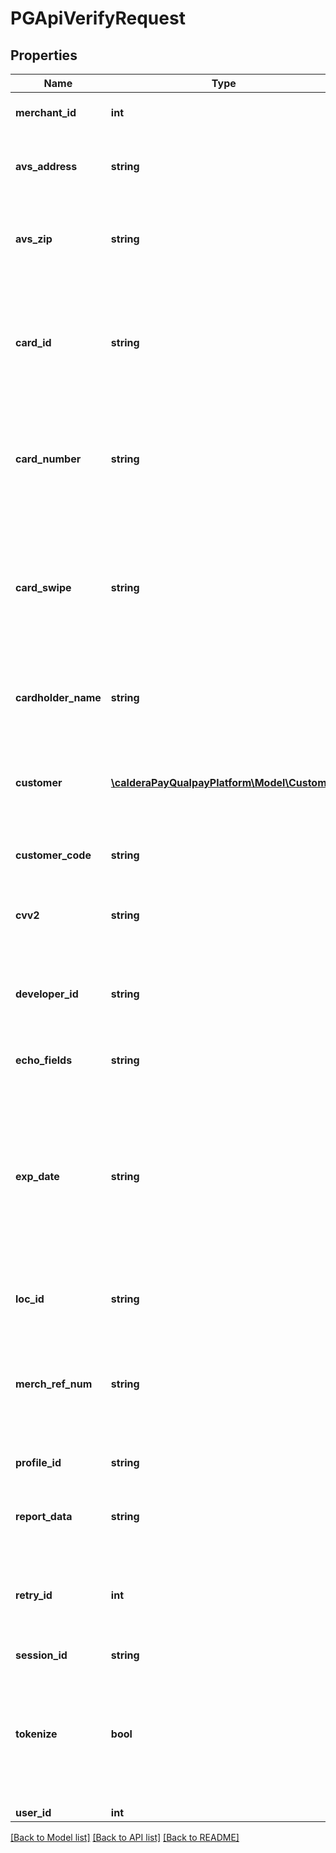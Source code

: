 # PGApiVerifyRequest

## Properties
Name | Type | Description | Notes
------------ | ------------- | ------------- | -------------
**merchant_id** | **int** | &lt;strong&gt;Format: &lt;/strong&gt;Variable length, up to 12 N&lt;br&gt;&lt;strong&gt;Description: &lt;/strong&gt;Unique identifier on the Qualpay system. | 
**avs_address** | **string** | &lt;strong&gt;Format: &lt;/strong&gt;Variable length, up to 20 AN&lt;br&gt;&lt;strong&gt;Description: &lt;/strong&gt;Street address of the cardholder. If present, it will be included in the authorization request sent to the issuing bank. | [optional] 
**avs_zip** | **string** | &lt;strong&gt;Format: &lt;/strong&gt;Variable length, up to 9 N&lt;br&gt;&lt;strong&gt;Description: &lt;/strong&gt;Zip code of the cardholder. If present, it will be included in the authorization request sent to the issuing bank.&lt;br&gt;&lt;strong&gt;Conditional Requirement: &lt;/strong&gt;This field is required if avs_address is present. | [optional] 
**card_id** | **string** | &lt;strong&gt;Format: &lt;/strong&gt;Variable length, up to 32 AN&lt;br&gt;&lt;strong&gt;Description: &lt;/strong&gt;Card ID received from a tokenization request. The card_id may be used in place of a card number or card swipe.&lt;br&gt;&lt;strong&gt;Conditional Requirement: &lt;/strong&gt;Refer to &lt;a href&#x3D;\&quot;/developer/api/reference#card-source-conditional-requirements\&quot;target&#x3D;\&quot;_blank\&quot;&gt;Card source conditional requirements&lt;/a&gt; | [optional] 
**card_number** | **string** | &lt;strong&gt;Format: &lt;/strong&gt;Variable length, up to 19 N&lt;br&gt;&lt;strong&gt;Description: &lt;/strong&gt;Cardholder&#39;s card number. &lt;br&gt;&lt;strong&gt;Conditional Requirement: &lt;/strong&gt;Refer to &lt;a href&#x3D;\&quot;/developer/api/reference#card-source-conditional-requirements\&quot;target&#x3D;\&quot;_blank\&quot;&gt;Card source conditional requirements&lt;/a&gt; | 
**card_swipe** | **string** | &lt;strong&gt;Format: &lt;/strong&gt;Variable length, up to 79 AN&lt;br&gt;&lt;strong&gt;Description: &lt;/strong&gt;Contains either track 1 or track 2 data magnetic stripe data. If the magnetic stripe reader provides both track 1 and track 2 data in a single read, it is the responsibility of the implementer to send data for only one of the two tracks.&lt;br&gt;&lt;strong&gt;Conditional Requirement: &lt;/strong&gt;Refer to &lt;a href&#x3D;\&quot;/developer/api/reference#card-source-conditional-requirements\&quot;target&#x3D;\&quot;_blank\&quot;&gt;Card source conditional requirements&lt;/a&gt; | [optional] 
**cardholder_name** | **string** | &lt;strong&gt;Format: &lt;/strong&gt;Variable length, up to 64 AN&lt;br&gt;&lt;strong&gt;Description: &lt;/strong&gt;When provided in a tokenize request, the cardholder name will be stored in the Card Vault along with the cardholder card number and expiration date. | [optional] 
**customer** | [**\calderaPayQualpayPlatform\Model\Customer**](Customer.md) | &lt;br&gt;&lt;strong&gt;Description: &lt;/strong&gt;In an authorization, credit, force, sale or verify message the merchant can send tokenize (set to true), either card_number or card_swipe, the desired customer_id, and the customer field and the payment gateway will create the customer data in the vault. Cannot be used to update an existing customer_id | [optional] 
**customer_code** | **string** | &lt;strong&gt;Format: &lt;/strong&gt;Variable length, up to 17 AN&lt;br&gt;&lt;strong&gt;Description: &lt;/strong&gt;Reference code supplied by the cardholder to the merchant. | [optional] 
**cvv2** | **string** | &lt;strong&gt;Format: &lt;/strong&gt;Variable length, up to 4 N&lt;br&gt;&lt;strong&gt;Description: &lt;/strong&gt;CVV2 or CID value from the signature panel on the back of the cardholder&#39;s card. If present during a request that requires authorization, the value will be sent to the issuer for validation. | [optional] 
**developer_id** | **string** | &lt;strong&gt;Format: &lt;/strong&gt;Variable length, up to 16 AN&lt;br&gt;&lt;strong&gt;Description: &lt;/strong&gt;Used to indicate which company developed the integration to the Qualpay Payment Gateway. This may also be used to provide the payment solution name that is connected to the Qualpay Payment Gateway. | [optional] 
**echo_fields** | **string** | &lt;strong&gt;Format: &lt;/strong&gt;Variable length&lt;br&gt;&lt;strong&gt;Description: &lt;/strong&gt;This field contains a JSON array of field data that will be echoed back in the response message. | [optional] 
**exp_date** | **string** | &lt;strong&gt;Format: &lt;/strong&gt;Fixed length, 4 N, MMYY format&lt;br&gt;&lt;strong&gt;Description: &lt;/strong&gt;Expiration date of cardholder card number. Required when the field card_number is present. If card_swipe is present in the request, this field must NOT be present. When card_id or customer_id is present in the request this field may also be present; if it is not, then the expiration date from the Card Vault will be used.&lt;br&gt;&lt;strong&gt;Conditional Requirement: &lt;/strong&gt;Refer to &lt;a href&#x3D;\&quot;/developer/api/reference#card-source-conditional-requirements\&quot;target&#x3D;\&quot;_blank\&quot;&gt;Card source conditional requirements&lt;/a&gt; | [optional] 
**loc_id** | **string** | &lt;strong&gt;Format: &lt;/strong&gt;Variable length, up to 4 N&lt;br&gt;&lt;strong&gt;Description: &lt;/strong&gt;When a merchant has more than one location using the same currency, this value is used to specify the specific location for this request. | [optional] 
**merch_ref_num** | **string** | &lt;strong&gt;Format: &lt;/strong&gt;Variable length, up to 128 AN&lt;br&gt;&lt;strong&gt;Description: &lt;/strong&gt;Merchant provided reference value that will be stored with the transaction data and included with transaction data in reports within Qualpay Manager. This value will also be attached to any lifecycle transactions (e.g. retrieval requests and chargebacks) that may occur. | [optional] 
**profile_id** | **string** | &lt;strong&gt;Format: &lt;/strong&gt;Fixed length, 20 N&lt;br&gt;&lt;strong&gt;Description: &lt;/strong&gt;Explicitly identifies which Payment Gateway profile should be used for the request. | [optional] 
**report_data** | **string** | &lt;strong&gt;Format: &lt;/strong&gt;Variable length&lt;br&gt;&lt;strong&gt;Description: &lt;/strong&gt;This field contains a JSON array of field data that will be included with the transaction data reported in Qualpay Manager. | [optional] 
**retry_id** | **int** | &lt;strong&gt;Format: &lt;/strong&gt;Variable length, up to 15 N&lt;br&gt;&lt;strong&gt;Description: &lt;/strong&gt;This field contains a merchant generated number used to identify the request. This value must be unique within the last 24 hours. When present, the payment gateway will use the retry_attempt to determine whether the message is new or a retry of a previous message. | [optional] 
**session_id** | **string** | INTERNAL USE ONLY. | [optional] 
**tokenize** | **bool** | &lt;br&gt;&lt;strong&gt;Default: &lt;/strong&gt;false&lt;br&gt;&lt;strong&gt;Description: &lt;/strong&gt;In an authorization, credit, force, sale, or verify request the merchant can set tokenize to \&quot;true\&quot; and the payment gateway will store the cardholder data in the Card Vault and provide a card_id in the response. If the card_number or card_id in the request is already in the Card Vault, this flag instructs the payment gateway to update the associated data (e.g. avs_address, avs_zip, exp_date) if present. | [optional] 
**user_id** | **int** | INTERNAL USE ONLY. | [optional] 

[[Back to Model list]](../README.md#documentation-for-models) [[Back to API list]](../README.md#documentation-for-api-endpoints) [[Back to README]](../README.md)


